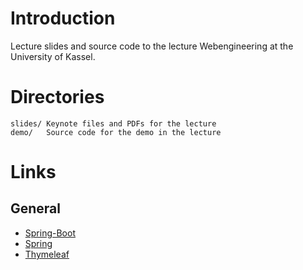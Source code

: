 # Introduction

Lecture slides and source code to the lecture Webengineering at the University of Kassel.

# Directories

    slides/ Keynote files and PDFs for the lecture
    demo/   Source code for the demo in the lecture

# Links

## General

- [Spring-Boot](http://docs.spring.io/spring-boot/docs/1.2.4.BUILD-SNAPSHOT/reference/htmlsingle/)
- [Spring](https://spring.io/)
- [Thymeleaf](http://www.thymeleaf.org/)
